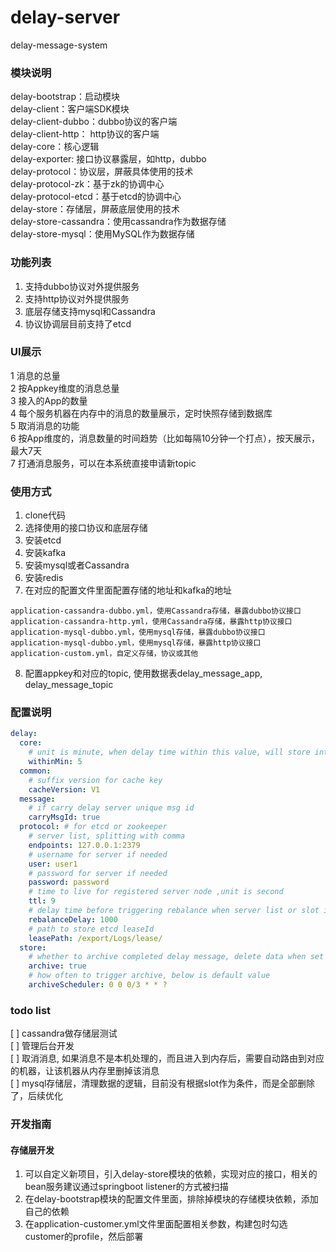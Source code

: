 # delay-server
delay-message-system




### 模块说明
delay-bootstrap：启动模块    
delay-client：客户端SDK模块   
delay-client-dubbo：dubbo协议的客户端    
delay-client-http： http协议的客户端   
delay-core：核心逻辑    
delay-exporter: 接口协议暴露层，如http，dubbo    
delay-protocol：协议层，屏蔽具体使用的技术   
delay-protocol-zk：基于zk的协调中心    
delay-protocol-etcd：基于etcd的协调中心    
delay-store：存储层，屏蔽底层使用的技术   
delay-store-cassandra：使用cassandra作为数据存储   
delay-store-mysql：使用MySQL作为数据存储   

### 功能列表
1. 支持dubbo协议对外提供服务   
2. 支持http协议对外提供服务    
3. 底层存储支持mysql和Cassandra    
4. 协议协调层目前支持了etcd    


### UI展示
1 消息的总量   
2 按Appkey维度的消息总量   
3 接入的App的数量    
4 每个服务机器在内存中的消息的数量展示，定时快照存储到数据库       
5 取消消息的功能   
6 按App维度的，消息数量的时间趋势（比如每隔10分钟一个打点），按天展示，最大7天   
7 打通消息服务，可以在本系统直接申请新topic    


### 使用方式
1. clone代码   
2. 选择使用的接口协议和底层存储   
3. 安装etcd   
4. 安装kafka    
5. 安装mysql或者Cassandra   
6. 安装redis     
7. 在对应的配置文件里面配置存储的地址和kafka的地址    
```text
application-cassandra-dubbo.yml，使用Cassandra存储，暴露dubbo协议接口    
application-cassandra-http.yml，使用Cassandra存储，暴露http协议接口    
application-mysql-dubbo.yml，使用mysql存储，暴露dubbo协议接口    
application-mysql-dubbo.yml，使用mysql存储，暴露http协议接口    
application-custom.yml，自定义存储，协议或其他         
```
8. 配置appkey和对应的topic, 使用数据表delay_message_app, delay_message_topic    

### 配置说明
```yaml
delay: 
  core: 
    # unit is minute, when delay time within this value, will store into memory
    withinMin: 5
  common: 
    # suffix version for cache key
    cacheVersion: V1
  message: 
    # if carry delay server unique msg id
    carryMsgId: true
  protocol: # for etcd or zookeeper
    # server list, splitting with comma
    endpoints: 127.0.0.1:2379
    # username for server if needed
    user: user1
    # password for server if needed
    password: password
    # time to live for registered server node ,unit is second
    ttl: 9
    # delay time before triggering rebalance when server list or slot is changed, default is 1000ms, unit is ms
    rebalanceDelay: 1000
    # path to store etcd leaseId
    leasePath: /export/Logs/lease/
  store: 
    # whether to archive completed delay message, delete data when set to true
    archive: true
    # how often to trigger archive, below is default value
    archiveScheduler: 0 0 0/3 * * ?
```

### todo list
[ ] cassandra做存储层测试   
[ ] 管理后台开发   
[ ] 取消消息, 如果消息不是本机处理的，而且进入到内存后，需要自动路由到对应的机器，让该机器从内存里删掉该消息   
[ ] mysql存储层，清理数据的逻辑，目前没有根据slot作为条件，而是全部删除了，后续优化    

### 开发指南
#### 存储层开发
1. 可以自定义新项目，引入delay-store模块的依赖，实现对应的接口，相关的bean服务建议通过springboot listener的方式被扫描      
2. 在delay-bootstrap模块的配置文件里面，排除掉模块的存储模块依赖，添加自己的依赖   
3. 在application-customer.yml文件里面配置相关参数，构建包时勾选customer的profile，然后部署    

